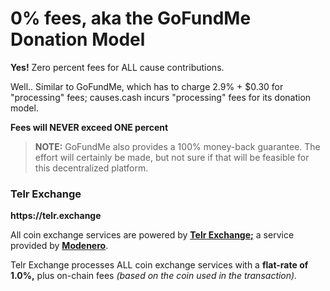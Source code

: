 # 0% fees, aka the GoFundMe Donation Model

__Yes!__ Zero percent fees for ALL cause contributions.

Well.. Similar to GoFundMe, which has to charge 2.9% + $0.30 for "processing" fees; causes.cash incurs "processing" fees for its donation model.

__Fees will NEVER exceed ONE percent__

> __NOTE:__ GoFundMe also provides a 100% money-back guarantee. The effort will certainly be made, but not sure if that will be feasible for this decentralized platform.

### Telr Exchange

__https://telr.exchange__

All coin exchange services are powered by __[Telr Exchange;](https://telr.exchange)__ a service provided by __[Modenero](https://modenero.com)__.

Telr Exchange processes ALL coin exchange services with a __flat-rate of 1.0%,__ plus on-chain fees _(based on the coin used in the transaction)._
